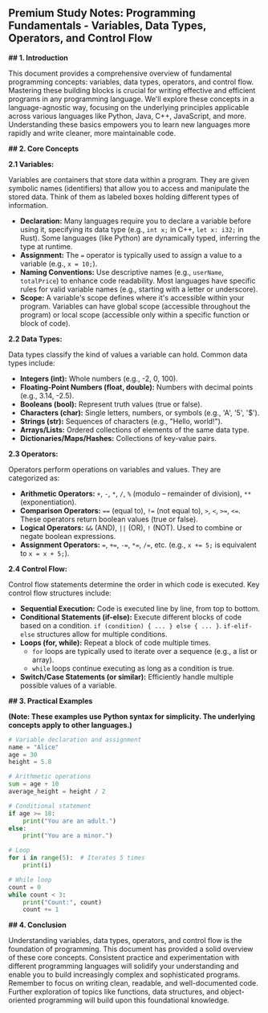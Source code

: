 ## Premium Study Notes: Programming Fundamentals - Variables, Data Types, Operators, and Control Flow

**## 1. Introduction**

This document provides a comprehensive overview of fundamental programming concepts: variables, data types, operators, and control flow.  Mastering these building blocks is crucial for writing effective and efficient programs in any programming language.  We'll explore these concepts in a language-agnostic way, focusing on the underlying principles applicable across various languages like Python, Java, C++, JavaScript, and more.  Understanding these basics empowers you to learn new languages more rapidly and write cleaner, more maintainable code.

**## 2. Core Concepts**

**2.1 Variables:**

Variables are containers that store data within a program.  They are given symbolic names (identifiers) that allow you to access and manipulate the stored data.  Think of them as labeled boxes holding different types of information.

* **Declaration:**  Many languages require you to declare a variable before using it, specifying its data type (e.g., `int x;` in C++, `let x: i32;` in Rust).  Some languages (like Python) are dynamically typed, inferring the type at runtime.
* **Assignment:**  The `=` operator is typically used to assign a value to a variable (e.g., `x = 10;`).
* **Naming Conventions:**  Use descriptive names (e.g., `userName`, `totalPrice`) to enhance code readability.  Most languages have specific rules for valid variable names (e.g., starting with a letter or underscore).
* **Scope:**  A variable's scope defines where it's accessible within your program.  Variables can have global scope (accessible throughout the program) or local scope (accessible only within a specific function or block of code).


**2.2 Data Types:**

Data types classify the kind of values a variable can hold.  Common data types include:

* **Integers (int):** Whole numbers (e.g., -2, 0, 100).
* **Floating-Point Numbers (float, double):** Numbers with decimal points (e.g., 3.14, -2.5).
* **Booleans (bool):** Represent truth values (true or false).
* **Characters (char):** Single letters, numbers, or symbols (e.g., 'A', '5', '$').
* **Strings (str):** Sequences of characters (e.g., "Hello, world!").
* **Arrays/Lists:** Ordered collections of elements of the same data type.
* **Dictionaries/Maps/Hashes:** Collections of key-value pairs.


**2.3 Operators:**

Operators perform operations on variables and values.  They are categorized as:

* **Arithmetic Operators:**  `+`, `-`, `*`, `/`, `%` (modulo – remainder of division), `**` (exponentiation).
* **Comparison Operators:** `==` (equal to), `!=` (not equal to), `>`, `<`, `>=`, `<=`. These operators return boolean values (true or false).
* **Logical Operators:** `&&` (AND), `||` (OR), `!` (NOT). Used to combine or negate boolean expressions.
* **Assignment Operators:** `=`, `+=`, `-=`, `*=`, `/=`, etc. (e.g., `x += 5;` is equivalent to `x = x + 5;`).


**2.4 Control Flow:**

Control flow statements determine the order in which code is executed.  Key control flow structures include:

* **Sequential Execution:** Code is executed line by line, from top to bottom.
* **Conditional Statements (if-else):**  Execute different blocks of code based on a condition.  `if (condition) { ... } else { ... }`.  `if-elif-else` structures allow for multiple conditions.
* **Loops (for, while):**  Repeat a block of code multiple times.
    * `for` loops are typically used to iterate over a sequence (e.g., a list or array).
    * `while` loops continue executing as long as a condition is true.
* **Switch/Case Statements (or similar):**  Efficiently handle multiple possible values of a variable.


**## 3. Practical Examples**

**(Note:  These examples use Python syntax for simplicity.  The underlying concepts apply to other languages.)**

```python
# Variable declaration and assignment
name = "Alice"
age = 30
height = 5.8

# Arithmetic operations
sum = age + 10
average_height = height / 2

# Conditional statement
if age >= 18:
    print("You are an adult.")
else:
    print("You are a minor.")

# Loop
for i in range(5):  # Iterates 5 times
    print(i)

# While loop
count = 0
while count < 3:
    print("Count:", count)
    count += 1
```


**## 4. Conclusion**

Understanding variables, data types, operators, and control flow is the foundation of programming.  This document has provided a solid overview of these core concepts.  Consistent practice and experimentation with different programming languages will solidify your understanding and enable you to build increasingly complex and sophisticated programs.  Remember to focus on writing clean, readable, and well-documented code.  Further exploration of topics like functions, data structures, and object-oriented programming will build upon this foundational knowledge.
